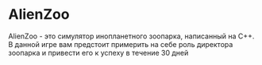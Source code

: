 # AlienZoo
AlienZoo - это симулятор инопланетного зоопарка, написанный на C++. В данной игре вам предстоит примерить на себе роль директора зоопарка и привести его к успеху в течение 30 дней
